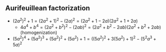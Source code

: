 ## Aurifeuillean factorization
- $(2a^2)^2+1=(2a^2+1)^2-(2a)^2=(2a^2+1-2a)(2a^2+1+2a)$
  - $4a^4+b^4=(2a^2+b^2)^2-(2ab)^2=(2a^2+b^2-2ab)(2a^2+b^2+2ab)$ (homogenization)
- $(5a^2)^4+(5a^2)^3+(5a^2)^2+(5a^2)+1=((5a^2)^2+3(5a^2)+1)^2-(5^2a^3+5a)^2$

